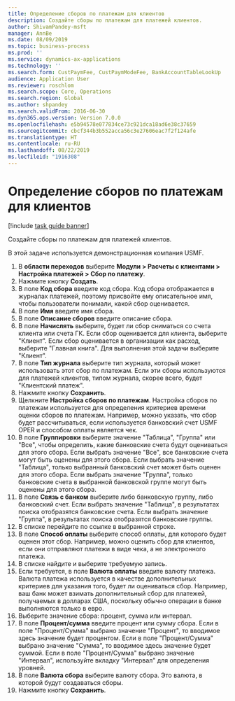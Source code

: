 ```yaml
---
title: Определение сборов по платежам для клиентов
description: Создайте сборы по платежам для платежей клиентов.
author: ShivamPandey-msft
manager: AnnBe
ms.date: 08/09/2019
ms.topic: business-process
ms.prod: ''
ms.service: dynamics-ax-applications
ms.technology: ''
ms.search.form: CustPaymFee, CustPaymModeFee, BankAccountTableLookUp
audience: Application User
ms.reviewer: roschlom
ms.search.scope: Core, Operations
ms.search.region: Global
ms.author: shpandey
ms.search.validFrom: 2016-06-30
ms.dyn365.ops.version: Version 7.0.0
ms.openlocfilehash: e5b94578e077834ce73c921dca18ad6e38c37659
ms.sourcegitcommit: cbcf344b3b552acca56c3e27606eac7f2f124afe
ms.translationtype: HT
ms.contentlocale: ru-RU
ms.lasthandoff: 08/22/2019
ms.locfileid: "1916308"
---
```

# <a name="establish-customer-payment-fees"></a>Определение сборов по платежам для клиентов

[!include [task guide banner](../../includes/task-guide-banner.md)]

Создайте сборы по платежам для платежей клиентов.

В этой задаче используется демонстрационная компания USMF.

1. В **области переходов** выберите **Модули > Расчеты с клиентами > Настройка платежей > Сбор по платежу**.
2. Нажмите кнопку **Создать**.
3. В поле **Код сбора** введите код сбора. Код сбора отображается в журналах платежей, поэтому присвойте ему описательное имя, чтобы пользователи понимали, какой сбор оценивается.  
4. В поле **Имя** введите имя сбора.
5. В поле **Описание сборов** введите описание сбора.
6. В поле **Начислять** выберите, будет ли сбор сниматься со счета клиента или счета ГК. Если сбор оценивается для клиента, выберите "Клиент". Если сбор оценивается в организации как расход, выберите "Главная книга". Для выполнения этой задачи выберите "Клиент".  
7. В поле **Тип журнала** выберите тип журнала, который может использовать этот сбор по платежам. Если эти сборы используются для платежей клиентов, типом журнала, скорее всего, будет "Клиентский платеж".  
8. Нажмите кнопку **Сохранить**.
9. Щелкните **Настройка сборов по платежам**. Настройка сборов по платежам используется для определения критериев времени оценки сборов по платежам.  Например, можно указать, что сбор будет рассчитываться, если используется банковский счет USMF OPER и способом оплаты является чек.  
10. В поле **Группировки** выберите значение "Таблица", "Группа" или "Все", чтобы определить, какие банковские счета будут оцениваться для этого сбора. Если выбрать значение "Все", все банковские счета могут быть оценены для этого сбора.  Если выбрать значение "Таблица", только выбранный банковский счет может быть оценен для этого сбора. Если выбрать значение "Группа", только банковские счета в выбранной банковской группе могут быть оценены для этого сбора.  
11. В поле **Связь с банком** выберите либо банковскую группу, либо банковский счет. Если выбрать значение "Таблица", в результатах поиска отобразятся банковские счета. Если выбрать значение "Группа", в результатах поиска отобразятся банковские группы.  
12. В списке перейдите по ссылке в выбранной строке.
13. В поле **Способ оплаты** выберите способ оплаты, для которого будет оценен этот сбор. Например, можно оценить сбор для клиентов, если они отправляют платежи в виде чека, а не электронного платежа.  
14. В списке найдите и выберите требуемую запись.
15. Если требуется, в поле **Валюта оплаты** введите валюту платежа. Валюта платежа используется в качестве дополнительных критериев для указания того, будет ли оцениваться сбор.  Например, ваш банк может взимать дополнительный сбор для платежей, получаемых в долларах США, поскольку обычно операции в банке выполняются только в евро.  
16. Выберите значение сбора: процент, сумма или интервал.
17. В поле **Процент/сумма** введите процент или сумму сбора. Если в поле "Процент/Сумма" выбрано значение "Процент", то вводимое здесь значение будет процентом. Если в поле "Процент/Сумма" выбрано значение "Сумма", то вводимое здесь значение будет суммой. Если в поле "Процент/Сумма" выбрано значение "Интервал", используйте вкладку "Интервал" для определения уровней.  
18. В поле **Валюта сбора** выберите валюту сбора. Это валюта, в которой будут создаваться сборы.  
19. Нажмите кнопку **Сохранить**.

